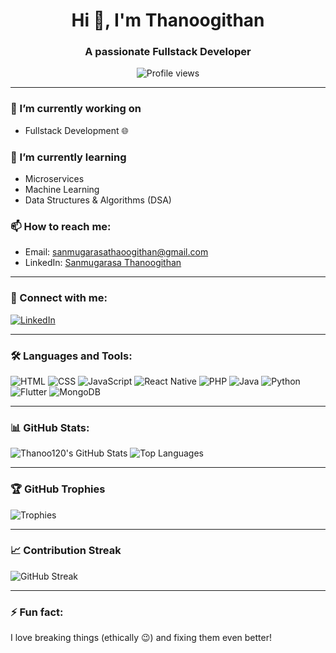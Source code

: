 <h1 align="center">Hi 👋, I'm Thanoogithan</h1>
<h3 align="center">A passionate Fullstack Developer</h3>

<p align="center">
   <img src="https://komarev.com/ghpvc/?username=thanoo120&label=Profile%20views&color=0e75b6&style=flat" alt="Profile views" />
</p>

---

### 🔭 I’m currently working on
- Fullstack Development 🌐

### 🌱 I’m currently learning
- Microservices
- Machine Learning
- Data Structures & Algorithms (DSA)

### 📫 How to reach me:
- Email: [sanmugarasathaoogithan@gmail.com](mailto:sanmugarasathaoogithan@gmail.com)  
- LinkedIn: [Sanmugarasa Thanoogithan](https://www.linkedin.com/in/sanmugarasa-thanoogithan-923a70280/)

---

### 🔗 Connect with me:

<p align="left">
  <a href="https://www.linkedin.com/in/sanmugarasa-thanoogithan-923a70280/" target="_blank">
    <img src="https://img.icons8.com/color/48/000000/linkedin.png" alt="LinkedIn"/>
  </a>
</p>

---

### 🛠️ Languages and Tools:

<p align="left">
  <img src="https://img.icons8.com/color/48/000000/html-5--v1.png" alt="HTML"/>
  <img src="https://img.icons8.com/color/48/000000/css3.png" alt="CSS"/>
  <img src="https://img.icons8.com/color/48/000000/javascript.png" alt="JavaScript"/>
  <img src="https://img.icons8.com/color/48/000000/react-native.png" alt="React Native"/>
  <img src="https://img.icons8.com/color/48/000000/php.png" alt="PHP"/>
  <img src="https://img.icons8.com/color/48/000000/java-coffee-cup-logo.png" alt="Java"/>
  <img src="https://img.icons8.com/color/48/000000/python.png" alt="Python"/>
  <img src="https://img.icons8.com/color/48/000000/flutter.png" alt="Flutter"/>
  <img src="https://img.icons8.com/color/48/000000/mongodb.png" alt="MongoDB"/>
</p>

---

### 📊 GitHub Stats:

![Thanoo120's GitHub Stats](https://github-readme-stats.vercel.app/api?username=thanoo120&show_icons=true&theme=dark)
![Top Languages](https://github-readme-stats.vercel.app/api/top-langs/?username=thanoo120&layout=compact&theme=dark)

---

### 🏆 GitHub Trophies

![Trophies](https://github-profile-trophy.vercel.app/?username=thanoo120&theme=darkhub&no-frame=true&margin-w=15&title=MultiLanguage,Commits,PullRequest,Followers,Repositories,Stars,Experience)

---

### 📈 Contribution Streak

![GitHub Streak](https://streak-stats.demolab.com/?user=thanoo120&theme=tokyonight&date_format=M%20j%5B%2C%20Y%5D)


---

### ⚡ Fun fact:
I love breaking things (ethically 😉) and fixing them even better!
